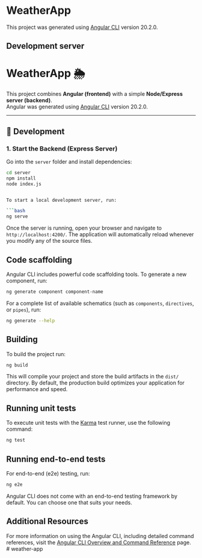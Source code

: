 # WeatherApp

This project was generated using [Angular CLI](https://github.com/angular/angular-cli) version 20.2.0.

## Development server
# WeatherApp 🌦️

This project combines **Angular (frontend)** with a simple **Node/Express server (backend)**.  
Angular was generated using [Angular CLI](https://github.com/angular/angular-cli) version 20.2.0.

---

## 🚀 Development

### 1. Start the Backend (Express Server)
Go into the `server` folder and install dependencies:

```bash
cd server
npm install
node index.js


To start a local development server, run:

```bash
ng serve
```

Once the server is running, open your browser and navigate to `http://localhost:4200/`. The application will automatically reload whenever you modify any of the source files.

## Code scaffolding

Angular CLI includes powerful code scaffolding tools. To generate a new component, run:

```bash
ng generate component component-name
```

For a complete list of available schematics (such as `components`, `directives`, or `pipes`), run:

```bash
ng generate --help
```

## Building

To build the project run:

```bash
ng build
```

This will compile your project and store the build artifacts in the `dist/` directory. By default, the production build optimizes your application for performance and speed.

## Running unit tests

To execute unit tests with the [Karma](https://karma-runner.github.io) test runner, use the following command:

```bash
ng test
```

## Running end-to-end tests

For end-to-end (e2e) testing, run:

```bash
ng e2e
```

Angular CLI does not come with an end-to-end testing framework by default. You can choose one that suits your needs.

## Additional Resources

For more information on using the Angular CLI, including detailed command references, visit the [Angular CLI Overview and Command Reference](https://angular.dev/tools/cli) page.
#   w e a t h e r - a p p  
 